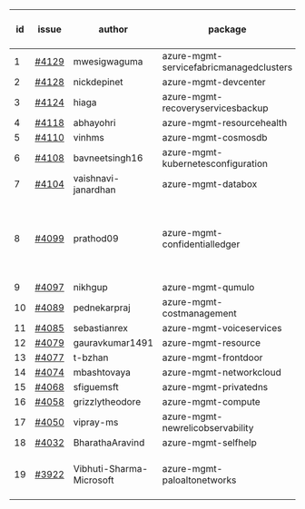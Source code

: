 | id | issue | author | package | assignee | bot advice | created date of issue | target release date | date from target |
| ------ | ------ | ------ | ------ | ------ | ------ | ------ | ------ | :-----: |
| 1 | [#4129](https://github.com/Azure/sdk-release-request/issues/4129) | mwesigwaguma | azure-mgmt-servicefabricmanagedclusters | Wzb123456789 |  | 05-04 | 05-26 |  |
| 2 | [#4128](https://github.com/Azure/sdk-release-request/issues/4128) | nickdepinet | azure-mgmt-devcenter | Wzb123456789 | FirstGA | 05-04 | 05-26 |  |
| 3 | [#4124](https://github.com/Azure/sdk-release-request/issues/4124) | hiaga | azure-mgmt-recoveryservicesbackup | Wzb123456789 |  | 05-02 | 05-12 |  |
| 4 | [#4118](https://github.com/Azure/sdk-release-request/issues/4118) | abhayohri | azure-mgmt-resourcehealth | Wzb123456789 |  | 05-01 | 05-26 |  |
| 5 | [#4110](https://github.com/Azure/sdk-release-request/issues/4110) | vinhms | azure-mgmt-cosmosdb | Wzb123456789 |  | 04-28 | 05-26 |  |
| 6 | [#4108](https://github.com/Azure/sdk-release-request/issues/4108) | bavneetsingh16 | azure-mgmt-kubernetesconfiguration | Wzb123456789 |  | 04-28 | 05-26 |  |
| 7 | [#4104](https://github.com/Azure/sdk-release-request/issues/4104) | vaishnavi-janardhan | azure-mgmt-databox | Wzb123456789 |  | 04-27 | 05-26 |  |
| 8 | [#4099](https://github.com/Azure/sdk-release-request/issues/4099) | prathod09 | azure-mgmt-confidentialledger | Wzb123456789 | new version is 0.0.0, please check base branch! | 04-26 | 05-26 |  |
| 9 | [#4097](https://github.com/Azure/sdk-release-request/issues/4097) | nikhgup | azure-mgmt-qumulo | Wzb123456789 | FirstGA | 04-26 | 05-26 |  |
| 10 | [#4089](https://github.com/Azure/sdk-release-request/issues/4089) | pednekarpraj | azure-mgmt-costmanagement | Wzb123456789 |  | 04-25 | 05-26 |  |
| 11 | [#4085](https://github.com/Azure/sdk-release-request/issues/4085) | sebastianrex | azure-mgmt-voiceservices | Wzb123456789 | FirstGA | 04-25 | 05-26 |  |
| 12 | [#4079](https://github.com/Azure/sdk-release-request/issues/4079) | gauravkumar1491 | azure-mgmt-resource | Wzb123456789 |  | 04-24 | 05-26 |  |
| 13 | [#4077](https://github.com/Azure/sdk-release-request/issues/4077) | t-bzhan | azure-mgmt-frontdoor | Wzb123456789 |  | 04-23 | 05-26 |  |
| 14 | [#4074](https://github.com/Azure/sdk-release-request/issues/4074) | mbashtovaya | azure-mgmt-networkcloud | Wzb123456789 |  | 04-21 | 05-26 |  |
| 15 | [#4068](https://github.com/Azure/sdk-release-request/issues/4068) | sfiguemsft | azure-mgmt-privatedns | Wzb123456789 |  | 04-20 | 05-26 |  |
| 16 | [#4058](https://github.com/Azure/sdk-release-request/issues/4058) | grizzlytheodore | azure-mgmt-compute | Wzb123456789 |  | 04-18 | 05-26 |  |
| 17 | [#4050](https://github.com/Azure/sdk-release-request/issues/4050) | vipray-ms | azure-mgmt-newrelicobservability | Wzb123456789 | FirstGA | 04-17 | 05-26 |  |
| 18 | [#4032](https://github.com/Azure/sdk-release-request/issues/4032) | BharathaAravind | azure-mgmt-selfhelp | Wzb123456789 | HoldOn | 04-12 | 05-26 |  |
| 19 | [#3922](https://github.com/Azure/sdk-release-request/issues/3922) | Vibhuti-Sharma-Microsoft | azure-mgmt-paloaltonetworks | Wzb123456789 | close to release date.  FirstBeta | 03-10 | 05-04 | -1 |
